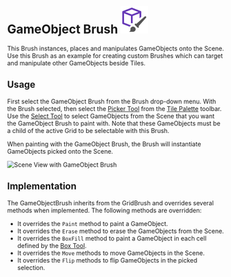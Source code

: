 # GameObject Brush ![GameObject Brush Icon](images/GameObjectBrushIcon.png)

This Brush instances, places and manipulates GameObjects onto the Scene. Use this Brush as an example for creating custom Brushes which can target and manipulate other GameObjects beside Tiles.

## Usage

First select the GameObject Brush from the Brush drop-down menu. With the Brush selected, then select the [Picker Tool](https://docs.unity3d.com/Manual/Tilemap-Painting.html#Picker) from the [Tile Palette](https://docs.unity3d.com/Manual/Tilemap-Painting.html) toolbar. Use the [Select Tool](https://docs.unity3d.com/Manual/Tilemap-Painting.html#Select) to select GameObjects from the Scene that you want the GameObject Brush to paint with. Note that these GameObjects must be a child of the active Grid to be selectable with this Brush.

When painting with the GameObject Brush, the Brush will instantiate GameObjects picked onto the Scene.

![Scene View with GameObject Brush](images/GameObjectBrush.png)

## Implementation

The GameObjectBrush inherits from the GridBrush and overrides several methods when implemented. The following methods are overridden:

- It overrides the `Paint` method to paint a GameObject. 
- It overrides the `Erase` method to erase the GameObjects from the Scene. 
- It overrides the `BoxFill` method to paint a GameObject in each cell defined by the [Box Tool](https://docs.unity3d.com/Manual/Tilemap-Painting.html#Rec). 
- It overrides the `Move` methods to move GameObjects in the Scene. 
- It overrides the `Flip` methods to flip GameObjects in the picked selection.